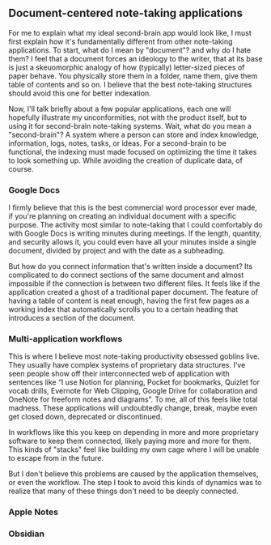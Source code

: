 ## Document-centered note-taking applications

For me to explain what my ideal second-brain app would look like, I must first
explain how it's fundamentally different from other note-taking applications. To
start, what do I mean by "document"? and why do I hate them? I feel that a
document forces an ideology to the writer, that at its base is just a
skeuomorphic analogy of how (typically) letter-sized pieces of paper behave. You
physically store them in a folder, name them, give them table of contents and so
on. I believe that the best note-taking structures should avoid this one for
better indexation.

Now, I'll talk briefly about a few popular applications, each one will hopefully
illustrate my unconformities, not with the product itself, but to using it for
second-brain note-taking systems. Wait, what do you mean a "second-brain"? A
system where a person can store and index knowledge, information, logs, notes,
tasks, or ideas. For a second-brain to be functional, the indexing must made
focused on optimizing the time it takes to look something up. While avoiding the
creation of duplicate data, of course.

### Google Docs

I firmly believe that this is the best commercial word processor ever made, if
you're planning on creating an individual document with a specific purpose. The
activity most similar to note-taking that I could comfortably do with Google
Docs is writing minutes during meetings. If the length, quantity, and security
allows it, you could even have all your minutes inside a single document,
divided by project and with the date as a subheading.

But how do you connect information that's written inside a document? Its
complicated to do connect sections of the same document and almost impossible if
the connection is between two different files. It feels like if the application
created a ghost of a traditional paper document. The feature of having a table
of content is neat enough, having the first few pages as a working index that
automatically scrolls you to a certain heading that introduces a section of the
document.

### Multi-application workflows

This is where I believe most note-taking productivity obsessed goblins live.
They usually have complex systems of proprietary data structures. I've seen
people show off their interconnected web of application with sentences like “I
use Notion for planning, Pocket for bookmarks, Quizlet for vocab drills,
Evernote for Web Clipping, Google Drive for collaboration and OneNote for
freeform notes and diagrams”. To me, all of this feels like total madness. These
applications will undoubtedly change, break, maybe even get closed down,
deprecated or discontinued.

In workflows like this you keep on depending in more and more proprietary
software to keep them connected, likely paying more and more for them. This
kinds of "stacks" feel like building my own cage where I will be unable to
escape from in the future.

But I don't believe this problems are caused by the application themselves, or
even the workflow. The step I took to avoid this kinds of dynamics was to
realize that many of these things don't need to be deeply connected.


### Apple Notes

### Obsidian
